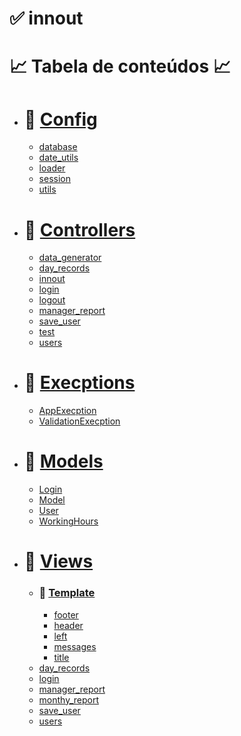 # ✅ innout 
📈 Tabela de conteúdos 📈
=================
<!--ts-->
   * # 📂  [Config](https://github.com/ErickLima1/innout-/tree/main/src/config)
      * [database](#https://github.com/ErickLima1/innout-/blob/main/src/config/database.php)
      * [date_utils](#https://github.com/ErickLima1/innout-/blob/main/src/config/date_utils.php)
      * [loader](#https://github.com/ErickLima1/innout-/blob/main/src/config/loader.php)
      * [session](#https://github.com/ErickLima1/innout-/blob/main/src/config/session.php)
      * [utils](#https://github.com/ErickLima1/innout-/blob/main/src/config/utils.php)
<!--te-->
<!--ts-->
   * # 📂  [Controllers](https://github.com/ErickLima1/innout-/tree/main/src/controllers)
      * [data_generator](#https://github.com/ErickLima1/innout-/blob/main/src/controllers/data_generator.php)
      * [day_records](#https://github.com/ErickLima1/innout-/blob/main/src/controllers/day_records.php)
      * [innout](#https://github.com/ErickLima1/innout-/blob/main/src/controllers/innout.php)
      * [login](#https://github.com/ErickLima1/innout-/blob/main/src/controllers/login.php)
      * [logout](#https://github.com/ErickLima1/innout-/blob/main/src/controllers/logout.php)
      * [manager_report](#https://github.com/ErickLima1/innout-/blob/main/src/controllers/manager_report.php)
      * [save_user](#https://github.com/ErickLima1/innout-/blob/main/src/controllers/save_user.php)
      * [test](#https://github.com/ErickLima1/innout-/blob/main/src/controllers/test.php)
      * [users](#https://github.com/ErickLima1/innout-/blob/main/src/controllers/users.php)
<!--te-->
<!--ts-->
   * # 📂  [Execptions](https://github.com/ErickLima1/innout-/tree/main/src/execptions)
      * [AppExecption](#https://github.com/ErickLima1/innout-/blob/main/src/execptions/AppExecption.php)
      * [ValidationExecption](#https://github.com/ErickLima1/innout-/blob/main/src/execptions/ValidationExecption.php)
<!--te-->

<!--ts-->
   * # 📂  [Models](https://github.com/ErickLima1/innout-/tree/main/src/models)
      * [Login](#https://github.com/ErickLima1/innout-/blob/main/src/models/Login.php)
      * [Model](#https://github.com/ErickLima1/innout-/blob/main/src/models/Model.php)
      * [User](#https://github.com/ErickLima1/innout-/blob/main/src/models/User.php)
      * [WorkingHours](#https://github.com/ErickLima1/innout-/blob/main/src/models/WorkingHours.php)
<!--te-->

<!--ts-->
   * # 📂 [Views](https://github.com/ErickLima1/innout-/tree/main/src/views)
        * ### 📂 [Template](https://github.com/ErickLima1/innout-/tree/main/src/views/template)
          * [footer](#https://github.com/ErickLima1/innout-/blob/main/src/views/template/footer.php)
          * [header](#https://github.com/ErickLima1/innout-/blob/main/src/views/template/header.php)
          * [left](#https://github.com/ErickLima1/innout-/blob/main/src/views/template/left.php)
          * [messages](#https://github.com/ErickLima1/innout-/blob/main/src/views/template/messages.php)
          * [title](#https://github.com/ErickLima1/innout-/blob/main/src/views/template/title.php)
      * [day_records](#https://github.com/ErickLima1/innout-/blob/main/src/views/day_records.php)
      * [login](#https://github.com/ErickLima1/innout-/blob/main/src/views/login.php)
      * [manager_report](#https://github.com/ErickLima1/innout-/blob/main/src/views/manager_report.php)
      * [monthy_report](#https://github.com/ErickLima1/innout-/blob/main/src/views/monthy_report.php)
      * [save_user](#https://github.com/ErickLima1/innout-/blob/main/src/views/save_user.php)
      * [users](#https://github.com/ErickLima1/innout-/blob/main/src/views/users.php)
<!--te-->



